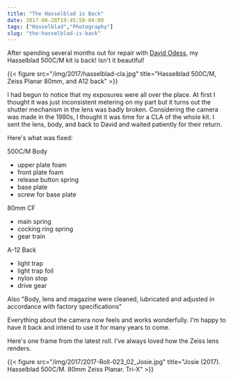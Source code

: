 ```yaml
---
title: "The Hasselblad is Back"
date: 2017-06-28T19:45:58-04:00
tags: ["Hasselblad","Photography"]
slug: "the-hasselblad-is-back"
---
```


After spending several months out for repair
with [David Odess](http://david-odess.com/), my Hasselblad 500C/M kit is back!
Isn't it beautiful!

{{< figure src="/img/2017/hasselblad-cla.jpg" title="Hasselblad 500C/M, Zeiss Planar 80mm, and A12 back" >}}

I had begun to notice that my exposures were all over the place. At first I
thought it was just inconsistent metering on my part but it turns out the
shutter mechanism in the lens was badly broken. Considering the camera was made
in the 1980s, I thought it was time for a CLA of the whole kit. I sent the lens,
body, and back to David and waited patiently for their return.

Here's what was fixed:

500C/M Body

- upper plate foam
- front plate foam
- release button spring
- base plate
- screw for base plate

80mm CF

- main spring
- cocking ring spring
- gear train

A-12 Back

- light trap
- light trap foil
- nylon stop
- drive gear

Also "Body, lens and magazine were cleaned, lubricated and adjusted in
accordance with factory specifications"

Everything about the camera now feels and works wonderfully. I'm happy to have it
back and intend to use it for many years to come.

Here's one frame from the latest roll. I've always loved how the Zeiss lens renders.

{{< figure src="/img/2017/2017-Roll-023_02_Josie.jpg" 
    title="Josie (2017). Hasselblad 500C/M. 80mm Zeiss Planar. Tri-X" >}}

